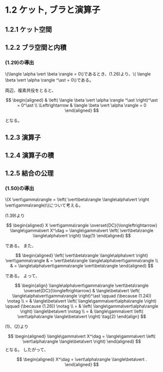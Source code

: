 # 1.2 ケット, ブラと演算子

## 1.2.1 ケット空間

## 1.2.2 ブラ空間と内積

### (1.29)の導出

\\(\langle \alpha \vert \beta \rangle = 0\\)であるとき、(1.26)より、\\( \langle \beta \vert \alpha \rangle ^\ast = 0\\)である。

両辺、複素共役をとると、

$$
\begin{aligned}
    & \left( \langle \beta \vert \alpha \rangle ^\ast \right)^\ast = 0^\ast \\
    \Leftrightarrow & \langle \beta \vert \alpha \rangle = 0
\end{aligned}
$$

となる。

## 1.2.3 演算子

## 1.2.4 演算子の積

## 1.2.5 結合の公理

### (1.50)の導出

\\(X \vert\gamma\rangle = \left( \vert\beta\rangle \langle\alpha\vert \right \vert\gamma\rangle)\\)について考える。

(1.39)より

$$
\begin{aligned}
  X \vert\gamma\rangle \overset{DC}{\longleftrightarrow} \langle\gamma\vert X^\dag = \langle\gamma\vert \left( \vert\beta\rangle \langle\alpha\vert \right) \tag{1}
\end{aligned}
$$

である。
また、

$$
\begin{aligned}
  \left( \vert\beta\rangle \langle\alpha\vert \right) \vert\gamma\rangle
  & = \vert\beta\rangle \langle\alpha\vert\gamma\rangle \\
  & = \langle\alpha\vert\gamma\rangle \vert\beta\rangle
\end{aligned}
$$

である。
よって、

$$
\begin{align}
  \langle\alpha\vert\gamma\rangle \vert\beta\rangle
  \overset{DC}{\longleftrightarrow}
  & \langle\beta\vert \left( \langle\alpha\vert\gamma\rangle \right)^\ast \qquad (\because (1.24)) \notag \\
  = & \langle\beta\vert \left( \langle\gamma\vert\alpha\rangle \right) \qquad (\because (1.26)) \notag \\
  = & \left( \langle\gamma\vert\alpha\rangle \right) \langle\beta\vert \notag \\
  = & \langle\gamma\vert \left( \vert\alpha\rangle \langle\beta\vert \right) \tag{2}
\end{align}
$$

(1)、(2)より

$$
\begin{aligned}
  \langle\gamma\vert X^\dag = \langle\gamma\vert \left( \vert\alpha\rangle \langle\beta\vert \right)
\end{aligned}
$$
となる。
したがって、

$$
\begin{aligned}
  X^\dag = \vert\alpha\rangle \langle\beta\vert .
\end{aligned}
$$

<script type="text/javascript">
  window.MathJax = {
    tex: {
      inlineMath: [['\\(', '\\)']],
      displayMath: [['$$', '$$'], ['\\[', '\\]']]
    },
    options: {
      processEscapes: true
    }
  };
</script>
<script async src="https://cdnjs.cloudflare.com/ajax/libs/mathjax/3.2.2/es5/tex-mml-chtml.min.js"></script>
